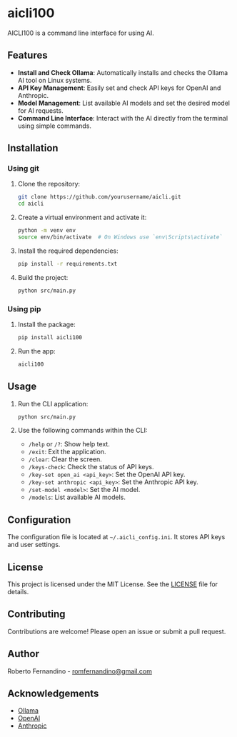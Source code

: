 # aicli100

AICLI100 is a command line interface for using AI.

## Features

- **Install and Check Ollama**: Automatically installs and checks the Ollama AI tool on Linux systems.
- **API Key Management**: Easily set and check API keys for OpenAI and Anthropic.
- **Model Management**: List available AI models and set the desired model for AI requests.
- **Command Line Interface**: Interact with the AI directly from the terminal using simple commands.

## Installation
### Using git
1. Clone the repository:
   ```sh
   git clone https://github.com/yourusername/aicli.git
   cd aicli
   ```

2. Create a virtual environment and activate it:
   ```sh
   python -m venv env
   source env/bin/activate  # On Windows use `env\Scripts\activate`
   ```

3. Install the required dependencies:
   ```sh
   pip install -r requirements.txt
   ```

4. Build the project:
   ```sh
   python src/main.py
   ```

### Using pip

1. Install the package:
   ```sh
   pip install aicli100
   ```
2. Run the app:
   ```sh
   aicli100
   ```

## Usage

1. Run the CLI application:
   ```sh
   python src/main.py
   ```

2. Use the following commands within the CLI:
   - `/help` or `/?`: Show help text.
   - `/exit`: Exit the application.
   - `/clear`: Clear the screen.
   - `/keys-check`: Check the status of API keys.
   - `/key-set open_ai <api_key>`: Set the OpenAI API key.
   - `/key-set anthropic <api_key>`: Set the Anthropic API key.
   - `/set-model <model>`: Set the AI model.
   - `/models`: List available AI models.

## Configuration

The configuration file is located at `~/.aicli_config.ini`. It stores API keys and user settings.

## License

This project is licensed under the MIT License. See the [LICENSE](LICENSE) file for details.

## Contributing

Contributions are welcome! Please open an issue or submit a pull request.

## Author

Roberto Fernandino - [romfernandino@gmail.com](mailto:romfernandino@gmail.com)

## Acknowledgements

- [Ollama](https://ollama.com)
- [OpenAI](https://openai.com)
- [Anthropic](https://www.anthropic.com)
